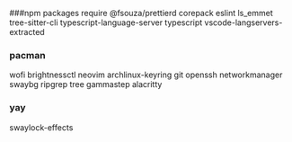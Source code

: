 ###npm packages require
@fsouza/prettierd corepack eslint ls_emmet tree-sitter-cli typescript-language-server typescript vscode-langservers-extracted

### pacman
wofi brightnessctl neovim archlinux-keyring git openssh networkmanager swaybg ripgrep tree gammastep alacritty
### yay 
swaylock-effects
